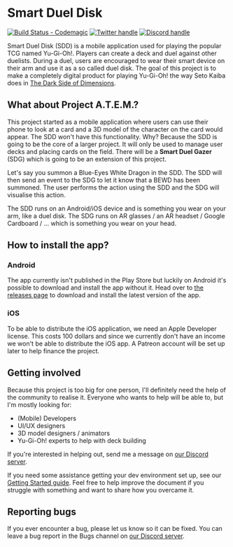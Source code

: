 # Smart Duel Disk

[![Build Status - Codemagic][]][Build status link] [![Twitter handle][]][Twitter link] [![Discord handle][]][Discord link]

Smart Duel Disk (SDD) is a mobile application used for playing the popular TCG named Yu-Gi-Oh!. Players can create a deck and duel against other duelists. During a duel, users are encouraged to wear their smart device on their arm and use it as a so called duel disk. The goal of this project is to make a completely digital product for playing Yu-Gi-Oh! the way Seto Kaiba does in [The Dark Side of Dimensions][DSoD].

## What about Project A.T.E.M.?

This project started as a mobile application where users can use their phone to look at a card and a 3D model of the character on the card would appear. The SDD won't have this functionality. Why? Because the SDD is going to be the core of a larger project. It will only be used to manage user decks and placing cards on the field. There will be a **Smart Duel Gazer** (SDG) which is going to be an extension of this project.

Let's say you summon a Blue-Eyes White Dragon in the SDD. The SDD will then send an event to the SDG to let it know that a BEWD has been summoned. The user performs the action using the SDD and the SDG will visualise this action.

The SDD runs on an Android/iOS device and is something you wear on your arm, like a duel disk. The SDG runs on AR glasses / an AR headset / Google Cardboard / ... which is something you wear on your head.

## How to install the app?

### Android

The app currently isn't published in the Play Store but luckily on Android it's possible to download and install the app without it. Head over to [the releases page][Releases] to download and install the latest version of the app.

### iOS

To be able to distribute the iOS application, we need an Apple Developer license. This costs 100 dollars and since we currently don't have an income we won't be able to distribute the iOS app. A Patreon account will be set up later to help finance the project.

## Getting involved

Because this project is too big for one person, I'll definitely need the help of the community to realise it. Everyone who wants to help will be able to, but I'm mostly looking for:

- (Mobile) Developers
- UI/UX designers
- 3D model designers / animators
- Yu-Gi-Oh! experts to help with deck building
  
If you're interested in helping out, send me a message on [our Discord server][Discord link].

If you need some assistance getting your dev environment set up, see our [Getting Started guide](./docs/getting_started.md).
Feel free to help improve the document if you struggle with something and want to share how you overcame it.

## Reporting bugs

If you ever encounter a bug, please let us know so it can be fixed. You can leave a bug report in the Bugs channel on [our Discord server][Discord link].

[Build Status - Codemagic]: https://api.codemagic.io/apps/5ff9dd8c7e8a84d7901732c4/5ff9dd8c7e8a84d7901732c3/status_badge.svg
[Build status link]: https://codemagic.io/apps/5ff9dd8c7e8a84d7901732c4/5ff9dd8c7e8a84d7901732c3/latest_build
[Twitter handle]: https://img.shields.io/twitter/follow/crowncorpbe.svg?style=social&label=Follow
[Twitter link]: https://twitter.com/intent/follow?screen_name=crowncorpbe
[Discord handle]: https://discordapp.com/api/guilds/751742244066820147/widget.png?style=shield
[Discord link]: https://discord.gg/XCcfcbBcjE
[DSoD]: https://yugioh.fandom.com/wiki/Yu-Gi-Oh!_The_Dark_Side_of_Dimensions
[Releases]: https://github.com/BramDC3/smart_duel_disk/releases
